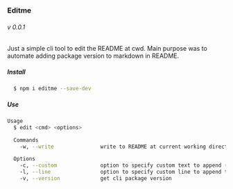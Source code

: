 ### Editme

###### v 0.0.1

Just a simple cli tool to edit the README at cwd. Main purpose was to automate adding package version to markdown in README.

##### Install
```bash
  $ npm i editme --save-dev
```

##### Use
```bash
Usage
  $ edit <cmd> <options>

  Commands
    -w, --write               write to README at current working directory

  Options
    -c, --custom              option to specify custom text to append (default is package.json version at cwd)
    -l, --line                option to specify custom line to append to (default is line 2)
    -v, --version             get cli package version
```